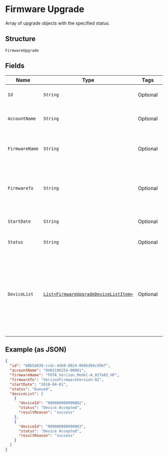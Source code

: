 
# Firmware Upgrade

Array of upgrade objects with the specified status.

## Structure

`FirmwareUpgrade`

## Fields

| Name | Type | Tags | Description | Getter | Setter |
|  --- | --- | --- | --- | --- | --- |
| `Id` | `String` | Optional | The unique identifier for this upgrade. | String getId() | setId(String id) |
| `AccountName` | `String` | Optional | Account identifier in "##########-#####". | String getAccountName() | setAccountName(String accountName) |
| `FirmwareName` | `String` | Optional | The name of the firmware image that will be used for the upgrade. | String getFirmwareName() | setFirmwareName(String firmwareName) |
| `FirmwareTo` | `String` | Optional | The name of the firmware version that will be on the devices after a successful upgrade. | String getFirmwareTo() | setFirmwareTo(String firmwareTo) |
| `StartDate` | `String` | Optional | The intended start date for the upgrade. | String getStartDate() | setStartDate(String startDate) |
| `Status` | `String` | Optional | The current status of the upgrade. | String getStatus() | setStatus(String status) |
| `DeviceList` | [`List<FirmwareUpgradeDeviceListItem>`](../../doc/models/firmware-upgrade-device-list-item.md) | Optional | A JSON object for each device that was included in the upgrade, showing the device IMEI, the status of the upgrade, and additional information about the status. | List<FirmwareUpgradeDeviceListItem> getDeviceList() | setDeviceList(List<FirmwareUpgradeDeviceListItem> deviceList) |

## Example (as JSON)

```json
{
  "id": "60b5d639-ccdc-4db8-8824-069bd94c95bf",
  "accountName": "0402196254-00001",
  "firmwareName": "FOTA_Verizon_Model-A_01To02_HF",
  "firmwareTo": "VerizonFirmwareVersion-02",
  "startDate": "2018-04-01",
  "status": "Queued",
  "deviceList": [
    {
      "deviceId": "900000000000002",
      "status": "Device Accepted",
      "resultReason": "success"
    },
    {
      "deviceId": "900000000000003",
      "status": "Device Accepted",
      "resultReason": "success"
    }
  ]
}
```

